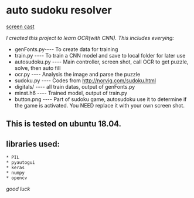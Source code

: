 # auto sudoku resolver

[screen cast](screencast.webm)

*I created this project to learn OCR(with CNN). This includes everying:*
* genFonts.py---- To create data for training
* train.py ---- To train a CNN model and save to local folder for later use
* autosudoku.py ---- Main controller, screen shot, call OCR to get puzzle, solve, then auto fill
* ocr.py ---- Analysis the image and parse the puzzle
* sudoku.py ---- Codes from http://norvig.com/sudoku.html
* digitals/ ---- all train datas, output of genFonts.py
* minst.h6 ---- Trained model, output of train.py
* button.png ---- Part of sudoku game, autosudoku use it to determine if the game is activated. You NEED replace it with your own screen shot.
    
## This is tested on ubuntu 18.04.

## libraries used:
    * PIL
    * pyautogui
    * keras
    * numpy
    * opencv
  

*good luck*
